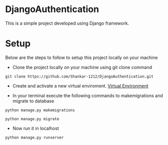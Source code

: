 # DjangoAuthentication
This is a simple project developed using Django framework.
# Setup
Below are the steps to follow to setup this project locally on your machine
* Clone the project locally on your machine using git clone command
 ``` 
git clone https://github.com/Shankar-1212/DjangoAuthentication.git
```
* Create and activate a new virtual enviroment.
[Virtual Environment](https://docs.python.org/3/library/venv.html)

 * In your terminal execute the following commands to makemigrations and migrate to database
 ```
 python manage.py makemigrations
 ```
 ```
python manage.py migrate
```
*  Now run it in localhost
```
python manage.py runserver
```

